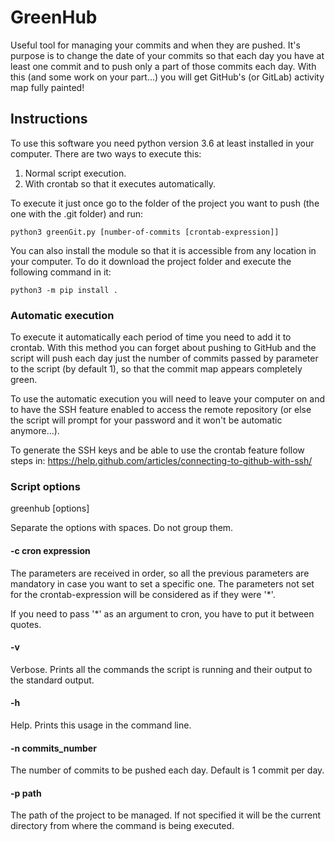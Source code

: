 # GreenHub
Useful tool for managing your commits and when they are pushed.
It's purpose is to change the date of your commits so that each day you have at least one commit and to push only a part of those commits each day.
With this (and some work on your part...) you will get GitHub's (or GitLab) activity map fully painted!


## Instructions

To use this software you need python version 3.6 at least installed in your computer.
There are two ways to execute this:
1. Normal script execution.
2. With crontab so that it executes automatically.

To execute it just once go to the folder of the project you want to push (the one
with the .git folder) and run:

`python3 greenGit.py [number-of-commits [crontab-expression]]`

You can also install the module so that it is accessible from any location in your computer. To do it download the project folder and execute the following command in it:

`python3 -m pip install .`

### Automatic execution

To execute it automatically each period of time you need to add it to crontab.
With this method you can forget about pushing to GitHub and the script will push
each day just the number of commits passed by parameter to the script (by default 1),
so that the commit map appears completely green.

To use the automatic execution you will need to leave your computer on and to have the SSH feature enabled to access the remote repository (or else the script will prompt for your password and it won't be automatic anymore...).

To generate the SSH keys and be able to use the crontab feature follow steps in:
https://help.github.com/articles/connecting-to-github-with-ssh/

### Script options

greenhub [options]

Separate the options with spaces. Do not group them.

#### -c cron expression

The parameters are received in order, so all the previous parameters are mandatory
in case you want to set a specific one. The parameters not set for the crontab-expression
will be considered as if they were '*'.

If you need to pass '*' as an argument to cron, you have to put it between quotes.

#### -v

Verbose. Prints all the commands the script is running and their output to the standard output.

#### -h

Help. Prints this usage in the command line.

#### -n commits_number

The number of commits to be pushed each day. Default is 1 commit per day.

#### -p path

The path of the project to be managed. If not specified it will be the current directory from where the command is being executed.
